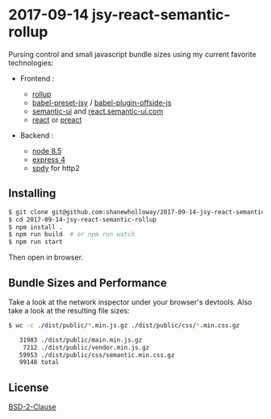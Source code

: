 # 2017-09-14 jsy-react-semantic-rollup

Pursing control and small javascript bundle sizes using
my current favorite technologies:

  - Frontend :
    - [rollup](https://rollupjs.org)
    - [babel-preset-jsy](https://github.com/shanewholloway/babel-preset-jsy) / [babel-plugin-offside-js](https://github.com/shanewholloway/babel-plugin-offside-js)
    - [semantic-ui](https://semantic-ui.com) and [react.semantic-ui.com](https://react.semantic-ui.com)
    - [react](https://facebook.github.io/react) or [preact](https://preactjs.com)

  - Backend :
    - [node 8.5](https://nodejs.org)
    - [express 4](http://expressjs.com)
    - [spdy](https://github.com/spdy-http2/node-spdy) for http2

## Installing

```bash
$ git clone git@github.com:shanewholloway/2017-09-14-jsy-react-semantic-rollup.git
$ cd 2017-09-14-jsy-react-semantic-rollup
$ npm install .
$ npm run build  # or npm run watch
$ npm run start
```

Then open in browser.


## Bundle Sizes and Performance

Take a look at the network inspector under your browser's devtools. Also take a look at the resulting file sizes: 

```bash
$ wc -c ./dist/public/*.min.js.gz ./dist/public/css/*.min.css.gz

   31983 ./dist/public/main.min.js.gz
    7212 ./dist/public/vendor.min.js.gz
   59953 ./dist/public/css/semantic.min.css.gz
   99148 total
```

## License

[BSD-2-Clause](LICENSE)


